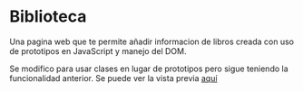 # Biblioteca
Una pagina web que te permite añadir informacion de libros creada con uso de prototipos en JavaScript y manejo del DOM.

Se modifico para usar clases en lugar de prototipos pero sigue teniendo la funcionalidad anterior. 
Se puede ver la vista previa [aquí](https://darito97.github.io/Biblioteca/)

